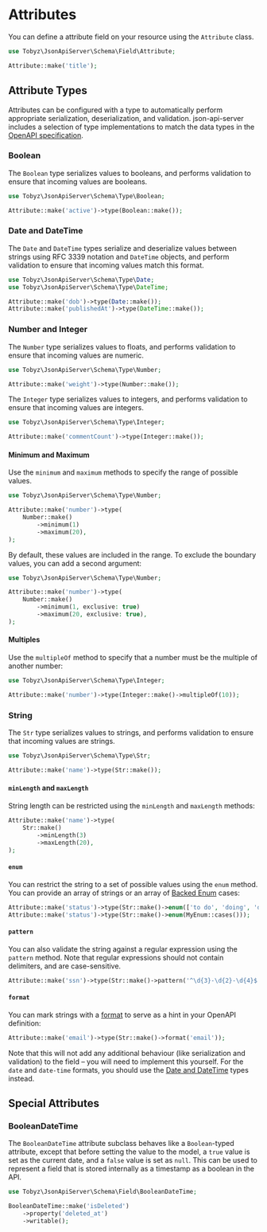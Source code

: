 # Attributes

You can define a attribute field on your resource using the `Attribute` class.

```php
use Tobyz\JsonApiServer\Schema\Field\Attribute;

Attribute::make('title');
```

## Attribute Types

Attributes can be configured with a type to automatically perform appropriate
serialization, deserialization, and validation. json-api-server includes a
selection of type implementations to match the data types in the
[OpenAPI specification](https://swagger.io/docs/specification/data-models/data-types/).

### Boolean

The `Boolean` type serializes values to booleans, and performs validation to
ensure that incoming values are booleans.

```php
use Tobyz\JsonApiServer\Schema\Type\Boolean;

Attribute::make('active')->type(Boolean::make());
```

### Date and DateTime

The `Date` and `DateTime` types serialize and deserialize values between strings
using RFC 3339 notation and `DateTime` objects, and perform validation to ensure
that incoming values match this format.

```php
use Tobyz\JsonApiServer\Schema\Type\Date;
use Tobyz\JsonApiServer\Schema\Type\DateTime;

Attribute::make('dob')->type(Date::make());
Attribute::make('publishedAt')->type(DateTime::make());
```

### Number and Integer

The `Number` type serializes values to floats, and performs validation to ensure
that incoming values are numeric.

```php
use Tobyz\JsonApiServer\Schema\Type\Number;

Attribute::make('weight')->type(Number::make());
```

The `Integer` type serializes values to integers, and performs validation to
ensure that incoming values are integers.

```php
use Tobyz\JsonApiServer\Schema\Type\Integer;

Attribute::make('commentCount')->type(Integer::make());
```

#### Minimum and Maximum

Use the `minimum` and `maximum` methods to specify the range of possible values.

```php
use Tobyz\JsonApiServer\Schema\Type\Number;

Attribute::make('number')->type(
    Number::make()
        ->minimum(1)
        ->maximum(20),
);
```

By default, these values are included in the range. To exclude the boundary
values, you can add a second argument:

```php
use Tobyz\JsonApiServer\Schema\Type\Number;

Attribute::make('number')->type(
    Number::make()
        ->minimum(1, exclusive: true)
        ->maximum(20, exclusive: true),
);
```

#### Multiples

Use the `multipleOf` method to specify that a number must be the multiple of
another number:

```php
use Tobyz\JsonApiServer\Schema\Type\Integer;

Attribute::make('number')->type(Integer::make()->multipleOf(10));
```

### String

The `Str` type serializes values to strings, and performs validation to ensure
that incoming values are strings.

```php
use Tobyz\JsonApiServer\Schema\Type\Str;

Attribute::make('name')->type(Str::make());
```

#### `minLength` and `maxLength`

String length can be restricted using the `minLength` and `maxLength` methods:

```php
Attribute::make('name')->type(
    Str::make()
        ->minLength(3)
        ->maxLength(20),
);
```

#### `enum`

You can restrict the string to a set of possible values using the `enum` method.
You can provide an array of strings or an array of
[Backed Enum](https://www.php.net/manual/en/language.enumerations.backed.php)
cases:

```php
Attribute::make('status')->type(Str::make()->enum(['to do', 'doing', 'done']));
Attribute::make('status')->type(Str::make()->enum(MyEnum::cases()));
```

#### `pattern`

You can also validate the string against a regular expression using the
`pattern` method. Note that regular expressions should not contain delimiters,
and are case-sensitive.

```php
Attribute::make('ssn')->type(Str::make()->pattern('^\d{3}-\d{2}-\d{4}$'));
```

#### `format`

You can mark strings with a
[format](https://swagger.io/docs/specification/data-models/data-types/#format)
to serve as a hint in your OpenAPI definition:

```php
Attribute::make('email')->type(Str::make()->format('email'));
```

Note that this will not add any additional behaviour (like serialization and
validation) to the field – you will need to implement this yourself. For the
`date` and `date-time` formats, you should use the
[Date and DateTime](#date-and-datetime) types instead.

## Special Attributes

### BooleanDateTime

The `BooleanDateTime` attribute subclass behaves like a `Boolean`-typed
attribute, except that before setting the value to the model, a `true` value is
set as the current date, and a `false` value is set as `null`. This can be used
to represent a field that is stored internally as a timestamp as a boolean in
the API.

```php
use Tobyz\JsonApiServer\Schema\Field\BooleanDateTime;

BooleanDateTime::make('isDeleted')
    ->property('deleted_at')
    ->writable();
```
